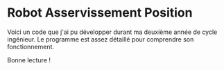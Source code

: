 # Robot Asservissement Position

Voici un code que j'ai pu développer durant ma deuxième année de cycle ingénieur.
Le programme est assez détaillé pour comprendre son fonctionnement.

Bonne lecture !
